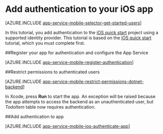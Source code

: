 <properties
    pageTitle="Add Authentication on iOS with Azure Mobile Apps"
    description="Learn how to use Azure Mobile Apps to authenticate users of your iOS app through a variety of identity providers, including AAD, Google, Facebook, Twitter, and Microsoft."
    services="app-service\mobile"
    documentationCenter="ios"
    authors="krisragh"
    manager="dwrede"
    editor=""/>

<tags
    ms.service="app-service-mobile"
    ms.workload="mobile"
    ms.tgt_pltfrm="mobile-ios"
    ms.devlang="dotnet"
    ms.topic="article"
    ms.date="03/09/2016"
    ms.author="krisragh"/>

# Add authentication to your iOS app

[AZURE.INCLUDE [app-service-mobile-selector-get-started-users](../../includes/app-service-mobile-selector-get-started-users.md)]

In this tutorial, you add authentication to the [iOS quick start] project using a supported identity provider. This tutorial is based on the [iOS quick start] tutorial, which you must complete first.

##<a name="register"></a>Register your app for authentication and configure the App Service

[AZURE.INCLUDE [app-service-mobile-register-authentication](../../includes/app-service-mobile-register-authentication.md)]

##<a name="permissions"></a>Restrict permissions to authenticated users

[AZURE.INCLUDE [app-service-mobile-restrict-permissions-dotnet-backend](../../includes/app-service-mobile-restrict-permissions-dotnet-backend.md)]

In Xcode, press **Run** to  start the app. An exception will be raised because the app attempts to access the backend as an unauthenticated user, but _TodoItem_ table now requires authentication.

##<a name="add-authentication"></a>Add authentication to app

[AZURE.INCLUDE [app-service-mobile-ios-authenticate-app](../../includes/app-service-mobile-ios-authenticate-app.md)]


<!-- URLs. -->

[iOS quick start]: app-service-mobile-ios-get-started.md

[Azure portal]: https://portal.azure.com


<!--HONumber=Apr16_HO1-->


